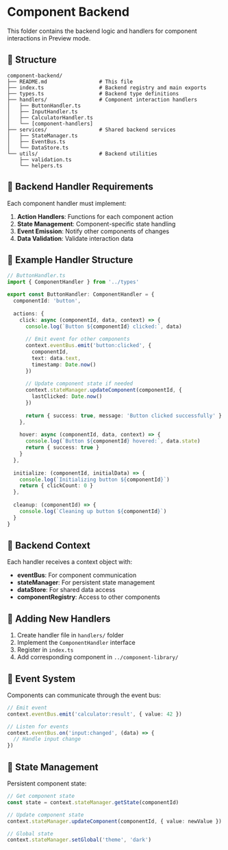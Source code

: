 # Component Backend

This folder contains the backend logic and handlers for component interactions in Preview mode.

## 📁 Structure

```
component-backend/
├── README.md                 # This file
├── index.ts                  # Backend registry and main exports
├── types.ts                  # Backend type definitions
├── handlers/                 # Component interaction handlers
│   ├── ButtonHandler.ts
│   ├── InputHandler.ts
│   ├── CalculatorHandler.ts
│   └── [component-handlers]
├── services/                 # Shared backend services
│   ├── StateManager.ts
│   ├── EventBus.ts
│   └── DataStore.ts
└── utils/                    # Backend utilities
    ├── validation.ts
    └── helpers.ts
```

## 🎯 Backend Handler Requirements

Each component handler must implement:

1. **Action Handlers**: Functions for each component action
2. **State Management**: Component-specific state handling
3. **Event Emission**: Notify other components of changes
4. **Data Validation**: Validate interaction data

## 📝 Example Handler Structure

```typescript
// ButtonHandler.ts
import { ComponentHandler } from '../types'

export const ButtonHandler: ComponentHandler = {
  componentId: 'button',
  
  actions: {
    click: async (componentId, data, context) => {
      console.log(`Button ${componentId} clicked:`, data)
      
      // Emit event for other components
      context.eventBus.emit('button:clicked', {
        componentId,
        text: data.text,
        timestamp: Date.now()
      })
      
      // Update component state if needed
      context.stateManager.updateComponent(componentId, {
        lastClicked: Date.now()
      })
      
      return { success: true, message: 'Button clicked successfully' }
    },
    
    hover: async (componentId, data, context) => {
      console.log(`Button ${componentId} hovered:`, data.state)
      return { success: true }
    }
  },
  
  initialize: (componentId, initialData) => {
    console.log(`Initializing button ${componentId}`)
    return { clickCount: 0 }
  },
  
  cleanup: (componentId) => {
    console.log(`Cleaning up button ${componentId}`)
  }
}
```

## 🔧 Backend Context

Each handler receives a context object with:

- **eventBus**: For component communication
- **stateManager**: For persistent state management
- **dataStore**: For shared data access
- **componentRegistry**: Access to other components

## 🚀 Adding New Handlers

1. Create handler file in `handlers/` folder
2. Implement the `ComponentHandler` interface
3. Register in `index.ts`
4. Add corresponding component in `../component-library/`

## 📡 Event System

Components can communicate through the event bus:

```typescript
// Emit event
context.eventBus.emit('calculator:result', { value: 42 })

// Listen for events
context.eventBus.on('input:changed', (data) => {
  // Handle input change
})
```

## 💾 State Management

Persistent component state:

```typescript
// Get component state
const state = context.stateManager.getState(componentId)

// Update component state
context.stateManager.updateComponent(componentId, { value: newValue })

// Global state
context.stateManager.setGlobal('theme', 'dark')
```
